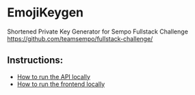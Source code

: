 # EmojiKeygen
Shortened Private Key Generator for Sempo Fullstack Challenge
https://github.com/teamsempo/fullstack-challenge/
  
## Instructions:
- [How to run the API locally](emojikeygen/README.md)
- [How to run the frontend locally](frontend/emojikeygen/README.md)